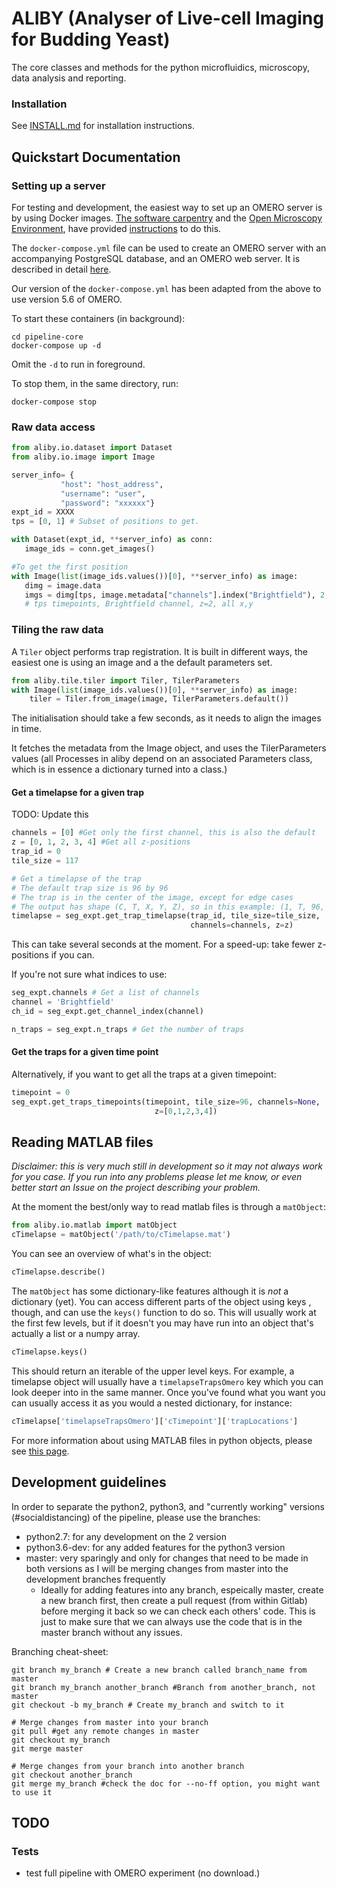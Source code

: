 # ALIBY (Analyser of Live-cell Imaging for Budding Yeast)

The core classes and methods for the python microfluidics, microscopy, data analysis and reporting.

### Installation
See [INSTALL.md](./INSTALL.md) for installation instructions.

## Quickstart Documentation
### Setting up a server
For testing and development, the easiest way to set up an OMERO server is by
using Docker images. 
[The software carpentry](https://software-carpentry.org/) and the [Open
 Microscopy Environment](https://www.openmicroscopy.org), have provided
[instructions](https://ome.github.io/training-docker/) to do this.

The `docker-compose.yml` file can be used to create an OMERO server with an
accompanying PostgreSQL database, and an OMERO web server.
It is described in detail 
[here](https://ome.github.io/training-docker/12-dockercompose/).

Our version of the `docker-compose.yml` has been adapted from the above to
use version 5.6 of OMERO.

To start these containers (in background):
```shell script
cd pipeline-core
docker-compose up -d
```
Omit the `-d` to run in foreground.

To stop them, in the same directory, run:
```shell script
docker-compose stop
```

### Raw data access

 ```python
from aliby.io.dataset import Dataset
from aliby.io.image import Image

server_info= {
            "host": "host_address",
            "username": "user",
            "password": "xxxxxx"}
expt_id = XXXX
tps = [0, 1] # Subset of positions to get.

with Dataset(expt_id, **server_info) as conn:
    image_ids = conn.get_images()

#To get the first position
with Image(list(image_ids.values())[0], **server_info) as image:
    dimg = image.data
    imgs = dimg[tps, image.metadata["channels"].index("Brightfield"), 2, ...].compute()
    # tps timepoints, Brightfield channel, z=2, all x,y
```
 
### Tiling the raw data

A `Tiler` object performs trap registration. It is built in different ways, the easiest one is using an image and a the default parameters set.

```python
from aliby.tile.tiler import Tiler, TilerParameters
with Image(list(image_ids.values())[0], **server_info) as image:
    tiler = Tiler.from_image(image, TilerParameters.default())
```

The initialisation should take a few seconds, as it needs to align the images
in time. 

It fetches the metadata from the Image object, and uses the TilerParameters values (all Processes in aliby depend on an associated Parameters class, which is in essence a dictionary turned into a class.)

#### Get a timelapse for a given trap
TODO: Update this
```python
channels = [0] #Get only the first channel, this is also the default
z = [0, 1, 2, 3, 4] #Get all z-positions
trap_id = 0
tile_size = 117

# Get a timelapse of the trap
# The default trap size is 96 by 96
# The trap is in the center of the image, except for edge cases
# The output has shape (C, T, X, Y, Z), so in this example: (1, T, 96, 96, 5)
timelapse = seg_expt.get_trap_timelapse(trap_id, tile_size=tile_size, 
                                        channels=channels, z=z)
```

This can take several seconds at the moment.
For a speed-up: take fewer z-positions if you can.

If you're not sure what indices to use:
```python
seg_expt.channels # Get a list of channels
channel = 'Brightfield'
ch_id = seg_expt.get_channel_index(channel)

n_traps = seg_expt.n_traps # Get the number of traps 
```

#### Get the traps for a given time point
Alternatively, if you want to get all the traps at a given timepoint:

```python
timepoint = 0
seg_expt.get_traps_timepoints(timepoint, tile_size=96, channels=None, 
                                z=[0,1,2,3,4])
```

## Reading MATLAB files
*Disclaimer: this is very much still in development so it may not always
 work for you case. If you run into any problems please let me know, or even
 better start an Issue on the project describing your problem.*

At the moment the best/only way to read matlab files is through a `matObject`:

```python
from aliby.io.matlab import matObject
cTimelapse = matObject('/path/to/cTimelapse.mat')
```

You can see an overview of what's in the object:
```python
cTimelapse.describe()
```

The `matObject` has some dictionary-like features although it is *not* a
dictionary (yet). You can access different parts of the object using keys
, though, and can use the `keys()` function to do so. This will usually
work at the first few levels, but if it doesn't you may have run into an
object that's actually a list or a numpy array.

```python
cTimelapse.keys()
```

This should return an iterable of the upper level keys. For example, a
timelapse object will usually have a `timelapseTrapsOmero` key which you
can look deeper into in the same manner. Once you've found what you want
you can usually access it as you would a nested dictionary, for instance:  

```python
cTimelapse['timelapseTrapsOmero']['cTimepoint']['trapLocations']
```

For more information about using MATLAB files in python objects, please see
 [this page](docs/matlab.md).

## Development guidelines
In order to separate the python2, python3, and "currently working" versions 
(\#socialdistancing) of the pipeline, please use the branches:
* python2.7: for any development on the 2 version
* python3.6-dev: for any added features for the python3 version
* master: very sparingly and only for changes that need to be made in both
 versions as I will be merging changes from master into the development
 branches frequently
    * Ideally for adding features into any branch, espeically master, create
     a new branch first, then create a pull request (from within Gitlab) before 
     merging it back so we can check each others' code. This is just to make
     sure that we can always use the code that is in the master branch without
     any issues.
 
Branching cheat-sheet:
```git
git branch my_branch # Create a new branch called branch_name from master
git branch my_branch another_branch #Branch from another_branch, not master
git checkout -b my_branch # Create my_branch and switch to it

# Merge changes from master into your branch
git pull #get any remote changes in master
git checkout my_branch
git merge master

# Merge changes from your branch into another branch
git checkout another_branch
git merge my_branch #check the doc for --no-ff option, you might want to use it
```

## TODO
### Tests
* test full pipeline with OMERO experiment (no download.)

